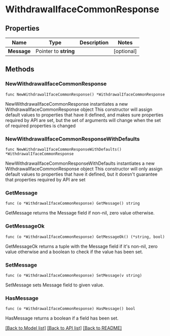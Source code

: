 # WithdrawalIfaceCommonResponse

## Properties

Name | Type | Description | Notes
------------ | ------------- | ------------- | -------------
**Message** | Pointer to **string** |  | [optional] 

## Methods

### NewWithdrawalIfaceCommonResponse

`func NewWithdrawalIfaceCommonResponse() *WithdrawalIfaceCommonResponse`

NewWithdrawalIfaceCommonResponse instantiates a new WithdrawalIfaceCommonResponse object
This constructor will assign default values to properties that have it defined,
and makes sure properties required by API are set, but the set of arguments
will change when the set of required properties is changed

### NewWithdrawalIfaceCommonResponseWithDefaults

`func NewWithdrawalIfaceCommonResponseWithDefaults() *WithdrawalIfaceCommonResponse`

NewWithdrawalIfaceCommonResponseWithDefaults instantiates a new WithdrawalIfaceCommonResponse object
This constructor will only assign default values to properties that have it defined,
but it doesn't guarantee that properties required by API are set

### GetMessage

`func (o *WithdrawalIfaceCommonResponse) GetMessage() string`

GetMessage returns the Message field if non-nil, zero value otherwise.

### GetMessageOk

`func (o *WithdrawalIfaceCommonResponse) GetMessageOk() (*string, bool)`

GetMessageOk returns a tuple with the Message field if it's non-nil, zero value otherwise
and a boolean to check if the value has been set.

### SetMessage

`func (o *WithdrawalIfaceCommonResponse) SetMessage(v string)`

SetMessage sets Message field to given value.

### HasMessage

`func (o *WithdrawalIfaceCommonResponse) HasMessage() bool`

HasMessage returns a boolean if a field has been set.


[[Back to Model list]](../README.md#documentation-for-models) [[Back to API list]](../README.md#documentation-for-api-endpoints) [[Back to README]](../README.md)


